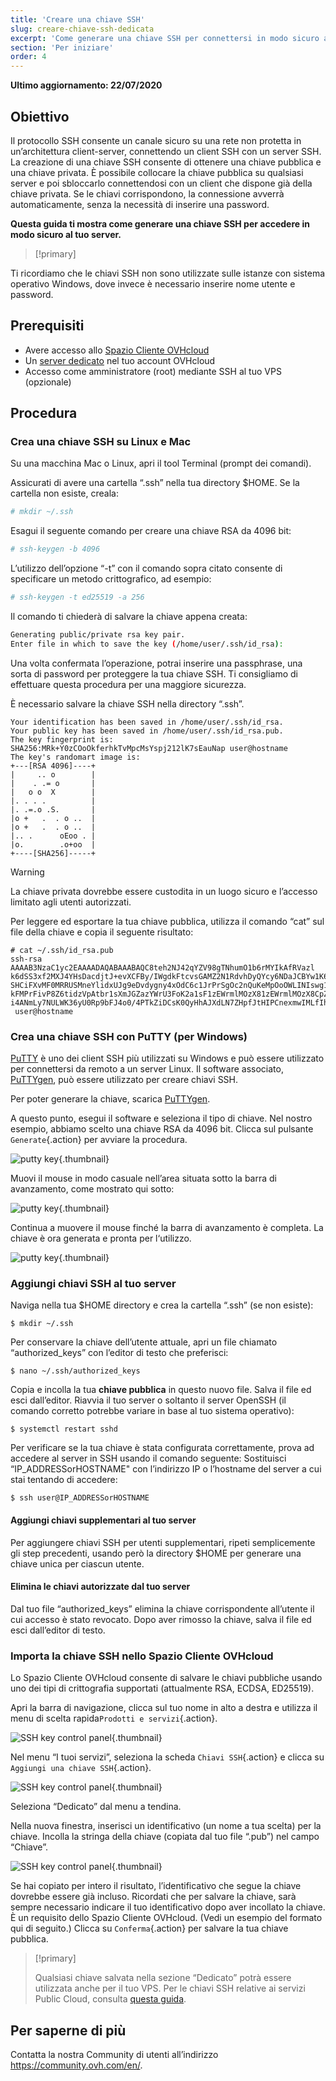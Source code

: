 ```yaml
---
title: 'Creare una chiave SSH'
slug: creare-chiave-ssh-dedicata
excerpt: 'Come generare una chiave SSH per connettersi in modo sicuro a un server dedicato'
section: 'Per iniziare'
order: 4
---
```


**Ultimo aggiornamento: 22/07/2020**

## Obiettivo

Il protocollo SSH consente un canale sicuro su una rete non protetta in un’architettura client-server, connettendo un client SSH con un server SSH. La creazione di una chiave SSH consente di ottenere una chiave pubblica e una chiave privata. È possibile collocare la chiave pubblica su qualsiasi server e poi sbloccarlo connettendosi con un client che dispone già della chiave privata. Se le chiavi corrispondono, la connessione avverrà automaticamente, senza la necessità di inserire una password.

**Questa guida ti mostra come generare una chiave SSH per accedere in modo sicuro al tuo server.**

> [!primary]
>
Ti ricordiamo che le chiavi SSH non sono utilizzate sulle istanze con sistema operativo Windows, dove invece è necessario inserire nome utente e password.
>

## Prerequisiti

- Avere accesso allo [Spazio Cliente OVHcloud](https://www.ovh.com/auth/?action=gotomanager)
- Un [server dedicato](https://www.ovhcloud.com/it/bare-metal/) nel tuo account OVHcloud
- Accesso come amministratore (root) mediante SSH al tuo VPS (opzionale)

## Procedura

### Crea una chiave SSH su Linux e Mac

Su una macchina Mac o Linux, apri il tool Terminal (prompt dei comandi).

Assicurati di avere una cartella “.ssh” nella tua directory $HOME. Se la cartella non esiste, creala:

```sh
# mkdir ~/.ssh
```

Esagui il seguente comando per creare una chiave RSA da 4096 bit:

```sh
# ssh-keygen -b 4096
```
L’utilizzo dell’opzione “-t” con il comando sopra citato consente di specificare un metodo crittografico, ad esempio:

```sh
# ssh-keygen -t ed25519 -a 256
```

Il comando ti chiederà di salvare la chiave appena creata:

```sh
Generating public/private rsa key pair.
Enter file in which to save the key (/home/user/.ssh/id_rsa):
```

Una volta confermata l’operazione, potrai inserire una passphrase, una sorta di password per proteggere la tua chiave SSH. Ti consigliamo di effettuare questa procedura per una maggiore sicurezza.

È necessario salvare la chiave SSH nella directory “.ssh”.

```ssh
Your identification has been saved in /home/user/.ssh/id_rsa.
Your public key has been saved in /home/user/.ssh/id_rsa.pub.
The key fingerprint is:
SHA256:MRk+Y0zCOoOkferhkTvMpcMsYspj212lK7sEauNap user@hostname
The key's randomart image is:
+---[RSA 4096]----+
|     .. o        |
|    . .= o       |
|   o o  X        |
|. . . .          |
|. .=.o .S.       |
|o +   .  . o ..  |
|o +   .  . o ..  |
|.. .      oEoo . |
|o.        .o+oo  |
+----[SHA256]-----+
```

> [!warning]
>
> La chiave privata dovrebbe essere custodita in un luogo sicuro e l’accesso limitato agli utenti autorizzati.
> 

Per leggere ed esportare la tua chiave pubblica, utilizza il comando “cat” sul file della chiave e copia il seguente risultato: 

```ssh
# cat ~/.ssh/id_rsa.pub
ssh-rsa AAAAB3NzaC1yc2EAAAADAQABAAABAQC8teh2NJ42qYZV98gTNhumO1b6rMYIkAfRVazl
k6dSS3xf2MXJ4YHsDacdjtJ+evXCFBy/IWgdkFtcvsGAMZ2N1RdvhDyQYcy6NDaJCBYw1K6Gv5fJ
SHCiFXvMF0MRRUSMneYlidxUJg9eDvdygny4xOdC6c1JrPrSgOc2nQuKeMpOoOWLINIswg1IIFVk
kFMPrFivP8Z6tidzVpAtbr1sXmJGZazYWrU3FoK2a1sF1zEWrmlMOzX81zEWrmlMOzX8CpZW8Rae
i4ANmLy7NULWK36yU0Rp9bFJ4o0/4PTkZiDCsK0QyHhAJXdLN7ZHpfJtHIPCnexmwIMLfIhCWhO5
 user@hostname
```

### Crea una chiave SSH con PuTTY (per Windows)

[PuTTY](https://www.chiark.greenend.org.uk/~sgtatham/putty/) è uno dei client SSH più utilizzati su Windows e può essere utilizzato per connettersi da remoto a un server Linux. Il software associato, [PuTTYgen](https://the.earth.li/~sgtatham/putty/latest/w64/puttygen.exe), può essere utilizzato per creare chiavi SSH.

Per poter generare la chiave, scarica [PuTTYgen](https://the.earth.li/~sgtatham/putty/latest/w64/puttygen.exe).

A questo punto, esegui il software e seleziona il tipo di chiave. Nel nostro esempio, abbiamo scelto una chiave RSA da 4096 bit. Clicca sul pulsante `Generate`{.action} per avviare la procedura.

![putty key](images/puttygen_01.png){.thumbnail}

Muovi il mouse in modo casuale nell’area situata sotto la barra di avanzamento, come mostrato qui sotto:

![putty key](images/puttygen_02.gif){.thumbnail}

Continua a muovere il mouse finché la barra di avanzamento è completa. La chiave è ora generata e pronta per l‘utilizzo.

![putty key](images/puttygen_03.png){.thumbnail}


### Aggiungi chiavi SSH al tuo server

Naviga nella tua $HOME directory e crea la cartella “.ssh” (se non esiste):

```ssh
$ mkdir ~/.ssh
```

Per conservare la chiave dell’utente attuale, apri un file chiamato “authorized_keys” con l’editor di testo che preferisci:

```ssh
$ nano ~/.ssh/authorized_keys
```

Copia e incolla la tua **chiave pubblica** in questo nuovo file. Salva il file ed esci dall’editor. Riavvia il tuo server o soltanto il server OpenSSH (il comando corretto potrebbe variare in base al tuo sistema operativo):

```ssh
$ systemctl restart sshd
```

Per verificare se la tua chiave è stata configurata correttamente, prova ad accedere al server in SSH usando il comando seguente: Sostituisci “IP_ADDRESSorHOSTNAME" con l’indirizzo IP o l’hostname del server a cui stai tentando di accedere:

```ssh
$ ssh user@IP_ADDRESSorHOSTNAME
```

#### Aggiungi chiavi supplementari al tuo server

Per aggiungere chiavi SSH per utenti supplementari, ripeti semplicemente gli step precedenti, usando però la directory $HOME per generare una chiave unica per ciascun utente.

#### Elimina le chiavi autorizzate dal tuo server

Dal tuo file “authorized_keys” elimina la chiave corrispondente all’utente il cui accesso è stato revocato. Dopo aver rimosso la chiave, salva il file ed esci dall’editor di testo.

### Importa la chiave SSH nello Spazio Cliente OVHcloud

Lo Spazio Cliente OVHcloud consente di salvare le chiavi pubbliche usando uno dei tipi di crittografia supportati (attualmente RSA, ECDSA, ED25519). 

Apri la barra di navigazione, clicca sul tuo nome in alto a destra e utilizza il menu di scelta rapida`Prodotti e servizi`{.action}.

![SSH key control panel](images/SSH_keys_panel_1.png){.thumbnail}

Nel menu “I tuoi servizi”, seleziona la scheda `Chiavi SSH`{.action} e clicca su `Aggiungi una chiave SSH`{.action}.

![SSH key control panel](images/SSH_keys_panel_2.png){.thumbnail}

Seleziona “Dedicato” dal menu a tendina.

Nella nuova finestra, inserisci un identificativo (un nome a tua scelta) per la chiave. Incolla la stringa della chiave (copiata dal tuo file “.pub”) nel campo “Chiave”.

![SSH key control panel](images/SSH_keys_panel_3.png){.thumbnail}

Se hai copiato per intero il risultato, l’identificativo che segue la chiave dovrebbe essere già incluso. Ricordati che per salvare la chiave, sarà sempre necessario indicare il tuo identificativo dopo aver incollato la chiave. È un requisito dello Spazio Cliente OVHcloud. (Vedi un esempio del formato qui di seguito.) Clicca su `Conferma`{.action} per salvare la tua chiave pubblica.

> [!primary]
>
> Qualsiasi chiave salvata nella sezione “Dedicato” potrà essere utilizzata anche per il tuo VPS. Per le chiavi SSH relative ai servizi Public Cloud, consulta [questa guida](../../public-cloud/primi-passi-public-cloud).
>


## Per saperne di più 

Contatta la nostra Community di utenti all’indirizzo <https://community.ovh.com/en/>.